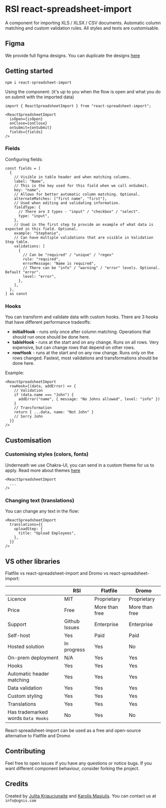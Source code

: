 # RSI react-spreadsheet-import 

A component for importing XLS / XLSX / CSV documents.
Automatic column matching and custom validation rules.
All styles and texts are customisable.

## Figma

We provide full figma designs. You can duplicate the designs
[here](https://www.figma.com/community/file/1080776795891439629)

## Getting started

`npm i react-spreadsheet-import`

Using the component: (it's up to you when the flow is open and what you do on submit with the imported data)

```tsx
import { ReactSpreadsheetImport } from "react-spreadsheet-import";

<ReactSpreadsheetImport
  isOpen={isOpen}
  onClose={onClose}
  onSubmit={onSubmit}
  fields={fields}
/>
```

### Fields

Configuring fields:

```tsx
const fields = [
  {
    // Visible in table header and when matching columns.
    label: "Name",
    // This is the key used for this field when we call onSubmit.
    key: "name",
    // Allows for better automatic column matching. Optional.
    alternateMatches: ["first name", "first"],
    // Used when editing and validating information.
    fieldType: {
      // There are 3 types - "input" / "checkbox" / "select".
      type: "input",
    },
    // Used in the first step to provide an example of what data is expected in this field. Optional.
    example: "Stephanie",
    // Can have multiple validations that are visible in Validation Step table.
    validations: [
      {
        // Can be "required" / "unique" / "regex"
        rule: "required",
        errorMessage: "Name is required",
        // There can be "info" / "warning" / "error" levels. Optional. Default "error".
        level: "error",
      },
    ],
  },
] as const
```

### Hooks

You can transform and validate data with custom hooks. There are 3 hooks that have different performance tradeoffs:

- **initialHook** - runs only once after column matching. Operations that should run once should be done here.
- **tableHook** - runs at the start and on any change. Runs on all rows. Very expensive, but can change rows that depend on other rows.
- **rowHook** - runs at the start and on any row change. Runs only on the rows changed. Fastest, most validations and transformations should be done here.

Example:

```tsx
<ReactSpreadsheetImport
  rowHook={(data, addError) => {
    // Validation
    if (data.name === "John") {
      addError("name", { message: "No Johns allowed", level: "info" })
    }
    // Transformation
    return { ...data, name: "Not John" }
    // Sorry John
  }}
/>
```

## Customisation

### Customising styles (colors, fonts)

Underneath we use Chakra-UI, you can send in a custom theme for us to apply. Read more about themes [here](https://chakra-ui.com/docs/styled-system/theming/theme)

```tsx
<ReactSpreadsheetImport
  ...
/>
```

### Changing text (translations)

You can change any text in the flow:

```tsx
<ReactSpreadsheetImport
  translations={{
    uploadStep: {
      title: "Upload Employees",
    },
  }}
/>
```

## VS other libraries

Flatfile vs react-spreadsheet-import and Dromo vs react-spreadsheet-import:

|                                    | RSI           | Flatfile       | Dromo          |
|------------------------------------|---------------|----------------|----------------|
| Licence                            | MIT           | Proprietary    | Proprietary    |
| Price                              | Free          | More than free | More than free |
| Support                            | Github Issues | Enterprise     | Enterprise     |
| Self-host                          | Yes           | Paid           | Paid           |
| Hosted solution                    | In progress   | Yes            | No             |
| On-prem deployment                 | N/A           | Yes            | Yes            |
| Hooks                              | Yes           | Yes            | Yes            |
| Automatic header matching          | Yes           | Yes            | Yes            |
| Data validation                    | Yes           | Yes            | Yes            |
| Custom styling                     | Yes           | Yes            | Yes            |
| Translations                       | Yes           | Yes            | Yes            |
| Has trademarked words `Data Hooks` | No            | Yes            | No             |

React-spreadsheet-import can be used as a free and open-source alternative to Flatfile and Dromo

## Contributing

Feel free to open issues if you have any questions or notice bugs. If you want different component behaviour, consider forking the project.

## Credits

Created by [Julita Kriauciunaite](https://github.com/JulitorK) and [Karolis Masiulis](https://github.com/masiulis). You can contact us at `info@ugnis.com`
